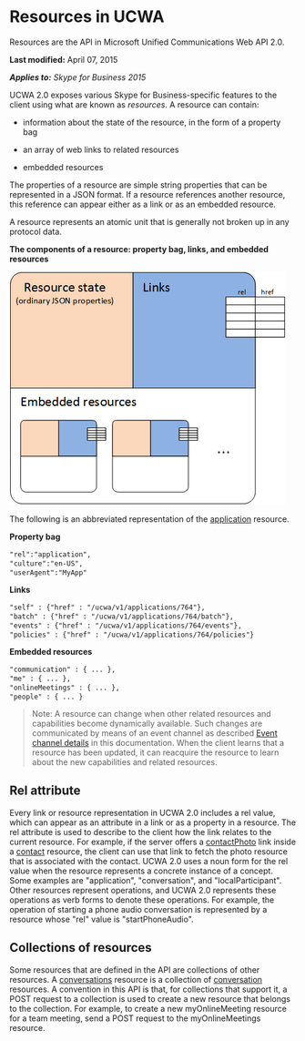 
# Resources in UCWA
Resources are the API in Microsoft Unified Communications Web API 2.0. 

 **Last modified:** April 07, 2015

 _**Applies to:** Skype for Business 2015_

UCWA 2.0 exposes various Skype for Business-specific features to the client using what are known as _resources_. A resource can contain:


- information about the state of the resource, in the form of a property bag
 
- an array of web links to related resources
 
- embedded resources
 
The properties of a resource are simple string properties that can be represented in a JSON format.
If a resource references another resource, this reference can appear either as a link or as an embedded resource.

A resource represents an atomic unit that is generally not broken up in any protocol data.

**The components of a resource: property bag, links, and embedded resources**


![A depiction of the components of a resource: property bag, links, and embedded resources](images/UCWA15Con_Resource.png)

The following is an abbreviated representation of the [application](application_ref.md) resource.

**Property bag**
```
"rel":"application",
"culture":"en-US",
"userAgent":"MyApp"
```


**Links**
```
"self" : {"href" : "/ucwa/v1/applications/764"},
"batch" : {"href" : "/ucwa/v1/applications/764/batch"},
"events" : {"href" : "/ucwa/v1/applications/764/events"},
"policies" : {"href" : "/ucwa/v1/applications/764/policies"}
```


**Embedded resources**
```
"communication" : { ... },
"me" : { ... },
"onlineMeetings" : { ... },
"people" : { ... }
```


>Note: A resource can change when other related resources and capabilities become dynamically available. Such changes are communicated by means of an event channel as described [Event channel details](EventChannelDetails.md) in this documentation. When the client learns that a resource has been updated, it can reacquire the resource to learn about the new capabilities and related resources.

## Rel attribute

Every link or resource representation in UCWA 2.0 includes a rel value, which can appear as an attribute in a link or as a property in a resource. The rel attribute is used to describe to the client how the link relates to the current resource. For example, if the server offers a [contactPhoto](contactPhoto_ref.md) link inside a [contact](contact_ref.md) resource, the client can use that link to fetch the photo resource that is associated with the contact. UCWA 2.0 uses a noun form for the rel value when the resource represents a concrete instance of a concept. Some examples are "application", "conversation", and "localParticipant". Other resources represent operations, and UCWA 2.0 represents these operations as verb forms to denote these operations. For example, the operation of starting a phone audio conversation is represented by a resource whose "rel" value is "startPhoneAudio".


## Collections of resources

Some resources that are defined in the API are collections of other resources. A [conversations](conversations_ref.md) resource is a collection of [conversation](conversation_ref.md) resources. A convention in this API is that, for collections that support it, a POST request to a collection is used to create a new resource that belongs to the collection. For example, to create a new myOnlineMeeting resource for a team meeting, send a POST request to the myOnlineMeetings resource.

